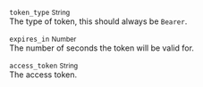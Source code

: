 `token_type` <small>String</small><br>
The type of token, this should always be `Bearer`.

`expires_in` <small>Number</small><br>
The number of seconds the token will be valid for.

`access_token` <small>String</small><br>
The access token.